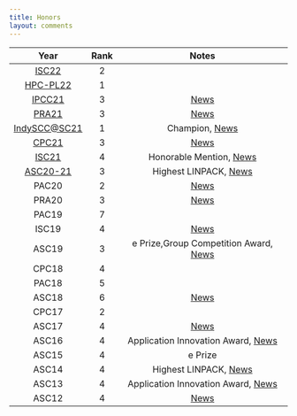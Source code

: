 ```yaml
---
title: Honors
layout: comments
---
```


|           Year            | Rank |                        Notes                        |
| :-----------------------: | :--: | :-------------------------------------------------: |
|      [ISC22][isc22]       |  2   |                                                     |
|   [HPC-PL22][hpc-pl22]    |  1   |                                                     |
|     [IPCC21][ipcc21]      |  3   |                 [News][ipcc21-news]                 |
|      [PRA21][pra21]       |  3   |                 [News][pra21-news]                  |
| [IndySCC@SC21][indyscc21] |  1   |           Champion, [News][indyscc-news]            |
|      [CPC21][cpc21]       |  3   |                 [News][cpc21-news]                  |
|      [ISC21][isc21]       |  4   |        Honorable Mention, [News][isc21-news]        |
|   [ASC20-21][asc20-21]    |  3   |       Highest LINPACK, [News][asc20-21-news]        |
|           PAC20           |  2   |                 [News][pac20-news]                  |
|           PRA20           |  3   |                 [News][pra20-news]                  |
|           PAC19           |  7   |                                                     |
|           ISC19           |  4   |                 [News][isc19-news]                  |
|           ASC19           |  3   | e Prize,Group Competition Award, [News][asc19-news] |
|           CPC18           |  4   |                                                     |
|           PAC18           |  5   |                                                     |
|           ASC18           |  6   |                 [News][asc18-news]                  |
|           CPC17           |  2   |                                                     |
|           ASC17           |  4   |                 [News][asc17-news]                  |
|           ASC16           |  4   |  Application Innovation Award, [News][asc16-news]   |
|           ASC15           |  4   |                       e Prize                       |
|           ASC14           |  4   |         Highest LINPACK, [News][asc14-news]         |
|           ASC13           |  4   |  Application Innovation Award, [News][asc13-news]   |
|           ASC12           |  4   |                 [News][asc12-news]                  |

[isc22]: https://www.isc-hpc.com/student-cluster-competition.html
[hpc-pl22]: https://mp.weixin.qq.com/s/n0tcEc46qsjIOt_x2-Nr_w
[ipcc21-news]: https://mp.weixin.qq.com/s?__biz=MjM5NzMzNTU4NQ==&mid=2649434543&idx=1&sn=e82bfeae4262e89432cf9c5ccf8fd441&chksm=bec40ee189b387f7aef8d5433af976dcb2fb79d4ad903c7fba445e38fe7cf190ab4dd88b9b41&mpshare=1&srcid=1122k1UYFrkYjmy4SpSnnkz3&sharer_sharetime=1637576672891&sharer_shareid=0c848dd8273a6a492101ef24a3928d0f&from=groupmessage&scene=1&subscene=10000&clicktime=1638345163&enterid=1638345163&ascene=1&devicetype=android-30&version=28001057&nettype=WIFI&abtest_cookie=AAACAA%3D%3D&lang=en&exportkey=ASt5wZ1tV53ueJZKBJEQRbM%3D&pass_ticket=MQKRvrcQAf0aRjDtBryge87FoapcGs9AzaNybYVVuFefBnptmmC3WMJx9lkToYTK&wx_header=1
[ipcc21]: http://cnic.cas.cn/zhxw/202111/t20211126_6272303.html
[pra21-news]: https://cas-pra.sugon.com/sugon/newsugon/index3.html
[pra21]: https://cas-pra.sugon.com/sugon/index2.html
[indyscc-news]: https://twitter.com/Supercomputing/status/1461712128180690951
[indyscc21]: https://sc21.supercomputing.org/program/studentssc/indyscc/
[cpc21-news]: https://mp.weixin.qq.com/s/GQsaR_V1NoGzCvbGARMeEA
[cpc21]: http://hpc-cpc.com/
[isc21-news]: https://cse.sysu.edu.cn/content/5940
[isc21]: https://www.isc-hpc.com/student-cluster-competition.html
[asc20-21]: http://www.asc-events.net/ASC20-21/Finals.php
[asc20-21-news]: https://mp.weixin.qq.com/s/qIaw40TKvcRTo_NULV_z_g
[pac20-news]: https://mp.weixin.qq.com/s/F06-d3718XazNqVhLFcoaA
[pra20-news]: https://mp.weixin.qq.com/s/r9gJu9tuRvNoXj2c9ktVFg
[isc19-news]: https://mp.weixin.qq.com/s/wBmQgKCtHq95HZvf8n38Tg
[asc19-news]: https://mp.weixin.qq.com/s/YaZBmRCFgIK8U9B2WtY-IA
[asc18-news]: https://mp.weixin.qq.com/s/olBlMYjuePUl1pQQYGOTFQ
[asc17-news]: https://mp.weixin.qq.com/s/DunaKTZRG1bbnaa_aMWwXA
[asc16-news]: https://mp.weixin.qq.com/s/G79hozjCHxzypFOINdw9mA
[asc14-news]: http://sdcs.sysu.edu.cn/compsci/cn/cn02/41520.htm
[asc13-news]: http://sdcs.sysu.edu.cn/compsci/cn/cn02/37015.htm
[asc12-news]: http://sdcs.sysu.edu.cn/compsci/cn/cn02/36675.htm
